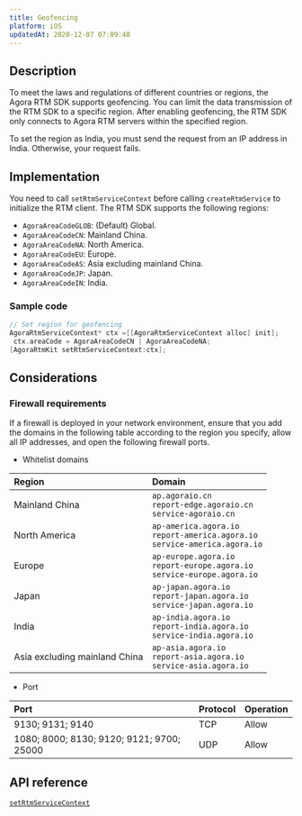 ```yaml
---
title: Geofencing
platform: iOS
updatedAt: 2020-12-07 07:09:48
---
```

## Description

To meet the laws and regulations of different countries or regions, the Agora RTM SDK supports geofencing. You can limit the data transmission of the RTM SDK to a specific region. After enabling geofencing, the RTM SDK only connects to Agora RTM servers within the specified region.


<div class="alert note">To set the region as India, you must send the request from an IP address in India. Otherwise, your request fails.</div>

## Implementation

You need to call `setRtmServiceContext` before calling `createRtmService` to initialize the RTM client. The RTM SDK supports the following regions:

- `AgoraAreaCodeGLOB`: (Default) Global.
- `AgoraAreaCodeCN`: Mainland China.
- `AgoraAreaCodeNA`: North America.
- `AgoraAreaCodeEU`: Europe.
- `AgoraAreaCodeAS`: Asia excluding mainland China.
- `AgoraAreaCodeJP`: Japan.
- `AgoraAreaCodeIN`: India.

### Sample code

```objective-c
// Set region for geofencing
AgoraRtmServiceContext* ctx =[[AgoraRtmServiceContext alloc] init];
 ctx.areaCode = AgoraAreaCodeCN | AgoraAreaCodeNA;
[AgoraRtmKit setRtmServiceContext:ctx];
```

##  Considerations

### Firewall requirements

If a firewall is deployed in your network environment, ensure that you add the domains in the following table according to the region you specify, allow all IP addresses, and open the following firewall ports.

- Whitelist domains

| Region                        | Domain                                                       |
| :---------------------------- | :----------------------------------------------------------- |
| Mainland China                | `ap.agoraio.cn` <br> `report-edge.agoraio.cn` <br> `service-agoraio.cn`  |
| North America                 | `ap-america.agora.io` <br> `report-america.agora.io` <br> `service-america.agora.io` |
| Europe                        | `ap-europe.agora.io` <br> `report-europe.agora.io` <br> `service-europe.agora.io` |
| Japan                         | `ap-japan.agora.io` <br> `report-japan.agora.io` <br> `service-japan.agora.io` |
| India                         | `ap-india.agora.io` <br> `report-india.agora.io` <br> `service-india.agora.io` |
| Asia excluding mainland China | `ap-asia.agora.io` <br> `report-asia.agora.io` <br> `service-asia.agora.io` |

- Port

| Port              | Protocol | Operation |
| :---------------- | :------- | :-------- |
| 9130; 9131; 9140  | TCP      | Allow     |
| 1080; 8000; 8130;  9120; 9121; 9700; 25000 | UDP      | Allow     |

## API reference

[`setRtmServiceContext`](/en/Video/API%20Reference/RTM_oc/v1.4.0/Classes/AgoraRtmKit.html#//api/name/setRtmServiceContext:)